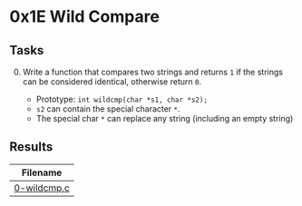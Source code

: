# 0x1E Wild Compare

## Tasks

0. Write a function that compares two strings and returns `1` if the strings can be considered identical, otherwise return `0`.

    * Prototype: `int wildcmp(char *s1, char *s2);`
    * `s2` can contain the special character `*`.
    * The special char `*` can replace any string (including an empty string)

## Results

| Filename |
| ------ |
| [0-wildcmp.c](https://github.com/jhonaRiver/holbertonschool-interview/blob/master/0x1E-wild_cmp/0-wildcmp.c)|
